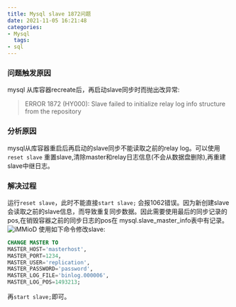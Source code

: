 ```yaml
---
title: Mysql slave 1872问题
date: 2021-11-05 16:21:48
categories:
- Mysql
  tags:
- sql
---
```


### 问题触发原因
mysql 从库容器recreate后，再启动slave同步时而抛出改异常:
> ERROR 1872 (HY000): Slave failed to initialize relay log info structure from the repository

### 分析原因
mysql从库容器重启后再启动的slave同步不能读取之前的relay log。可以使用`reset slave` 重置slave,清除master和relay日志信息(不会从数据盘删除),再重建slave中继日志。

### 解决过程
运行`reset slave`，此时不能直接`start slave;` 会报1062错误。因为新创建slave会读取之前的slave信息，而导致重复同步数据。因此需要使用最后的同步记录的pos,在销毁容器之前的同步日志的pos在 mysql.slave_master_info表中有记录。
![iMMioD](https://chevereto.zhuangzexin.top/images/2021/11/05/iMMioD.png)
使用如下命令修改slave:
```sql
CHANGE MASTER TO
MASTER_HOST='masterhost',
MASTER_PORT=1234,
MASTER_USER='replication',
MASTER_PASSWORD='password',
MASTER_LOG_FILE='binlog.000006',
MASTER_LOG_POS=1493213;

```
再`start slave;`即可。
